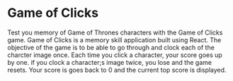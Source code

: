 # Game of Clicks

Test you memory of Game of Thrones characters with the Game of Clicks game.  Game of Clicks is a memory skill application built using React.  The objective of the game is to be able to go through and clock each of the charcter image once. Each time you click a character, your score goes up by one. if you clock a character;s image twice, you lose and the game resets.  Your score is goes back to 0 and the current top score is displayed.

